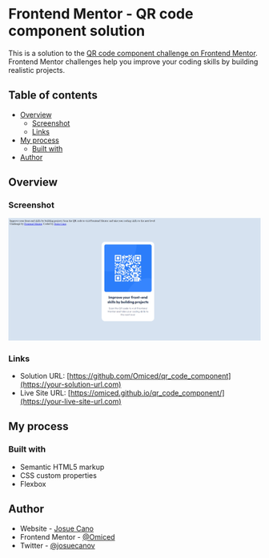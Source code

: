 # Frontend Mentor - QR code component solution

This is a solution to the [QR code component challenge on Frontend Mentor](https://www.frontendmentor.io/challenges/qr-code-component-iux_sIO_H). Frontend Mentor challenges help you improve your coding skills by building realistic projects. 

## Table of contents

- [Overview](#overview)
  - [Screenshot](#screenshot)
  - [Links](#links)
- [My process](#my-process)
  - [Built with](#built-with)
- [Author](#author)

## Overview

### Screenshot

![](./images/screenshot.png)


### Links

- Solution URL: [https://github.com/Omiced/qr_code_component](https://your-solution-url.com)
- Live Site URL: [https://omiced.github.io/qr_code_component/](https://your-live-site-url.com)

## My process

### Built with

- Semantic HTML5 markup
- CSS custom properties
- Flexbox

## Author

- Website - [Josue Cano](https://www.your-site.com)
- Frontend Mentor - [@Omiced](https://www.frontendmentor.io/profile/yourusername)
- Twitter - [@josuecanov](https://www.twitter.com/yourusername)
